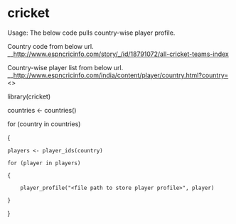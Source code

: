 # cricket


Usage:
The below code pulls country-wise player profile. 

Country code from below url. 
__http://www.espncricinfo.com/story/_/id/18791072/all-cricket-teams-index

Country-wise player list from below url.
__http://www.espncricinfo.com/india/content/player/country.html?country=<<country code>>



library(cricket)

countries <- countries()


for (country in countries) 

{

    players <- player_ids(country)
    
    for (player in players)
    
    {
    
        player_profile("<file path to store player profile>", player)
        
    }
    
}

